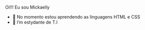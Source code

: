 Oi!!! Eu sou Mickaelly

- 🌱 No momento estou aprendendo  as linguagens HTML e CSS
- 👯 I’m estydante de T.I

